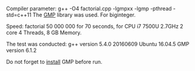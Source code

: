 Compiler parameter: g++ -O4 factorial.cpp -lgmpxx -lgmp -pthread -std=c++11
The [GMP](https://gmplib.org/) library was used. For biginteger.

Speed: factorial 50 000 000 for 70 seconds, for CPU i7 7500U 2.7GHz 2 core 4 Threads, 8 GB Memory.

The test was conducted:
	g++ version 5.4.0 20160609
	Ubuntu 16.04.5
	GMP version 6.1.2


Do not forget to [install](http://linkevin.me/tutorial-installing-gmp-library-ubuntu/) GMP before run.
